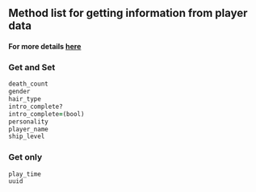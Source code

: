 ## Method list for getting information from player data
#### For more details [here](https://github.com/JetPirate/rb-starbound/blob/master/lib/rbstarbound/player.rb) 

### Get and Set

```ruby
death_count
gender
hair_type
intro_complete?
intro_complete=(bool)
personality
player_name
ship_level
```

### Get only

```ruby
play_time
uuid
```
